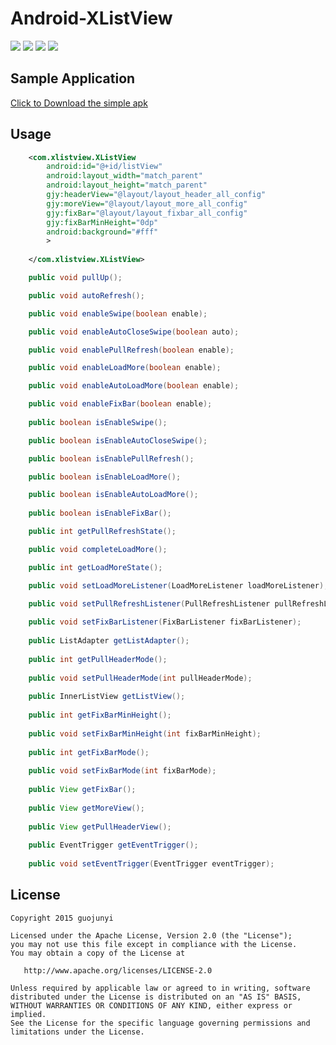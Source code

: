 Android-XListView
================
![](https://raw.githubusercontent.com/guojunyi/Android-XListView/master/screenshot/1.gif)
![](https://raw.githubusercontent.com/guojunyi/Android-XListView/master/screenshot/2.gif)
![](https://raw.githubusercontent.com/guojunyi/Android-XListView/master/screenshot/3.gif)
![](https://raw.githubusercontent.com/guojunyi/Android-XListView/master/screenshot/4.gif)
## Sample Application
<a href="https://raw.githubusercontent.com/guojunyi/Android-XListView/master/apk/XListView.apk" target="_blank" title="Download From Google Play">Click to Download the simple apk</a>

## Usage
``` xml
	<com.xlistview.XListView
   	    android:id="@+id/listView"
   	    android:layout_width="match_parent"
   	    android:layout_height="match_parent"
   	    gjy:headerView="@layout/layout_header_all_config"
   	    gjy:moreView="@layout/layout_more_all_config"
   	    gjy:fixBar="@layout/layout_fixbar_all_config"
   	    gjy:fixBarMinHeight="0dp"
   	    android:background="#fff" 
   	    >
   	    
   	</com.xlistview.XListView>
```


``` java
	public void pullUp();

	public void autoRefresh();

	public void enableSwipe(boolean enable);

	public void enableAutoCloseSwipe(boolean auto);

	public void enablePullRefresh(boolean enable);

	public void enableLoadMore(boolean enable);

	public void enableAutoLoadMore(boolean enable);

	public void enableFixBar(boolean enable);
	
	public boolean isEnableSwipe();

	public boolean isEnableAutoCloseSwipe();

	public boolean isEnablePullRefresh();

	public boolean isEnableLoadMore();

	public boolean isEnableAutoLoadMore();
	
	public boolean isEnableFixBar();

	public int getPullRefreshState();

	public void completeLoadMore();

	public int getLoadMoreState();

	public void setLoadMoreListener(LoadMoreListener loadMoreListener);

	public void setPullRefreshListener(PullRefreshListener pullRefreshListener);
	
	public void setFixBarListener(FixBarListener fixBarListener);
	
	public ListAdapter getListAdapter();
	
	public int getPullHeaderMode();
	
	public void setPullHeaderMode(int pullHeaderMode);
	
	public InnerListView getListView();
	
	public int getFixBarMinHeight();
	
	public void setFixBarMinHeight(int fixBarMinHeight);
	
	public int getFixBarMode();
	
	public void setFixBarMode(int fixBarMode);
	
	public View getFixBar();
	
	public View getMoreView();
	
	public View getPullHeaderView();
	
	public EventTrigger getEventTrigger();
	
	public void setEventTrigger(EventTrigger eventTrigger);
```



## License

    Copyright 2015 guojunyi

    Licensed under the Apache License, Version 2.0 (the "License");
    you may not use this file except in compliance with the License.
    You may obtain a copy of the License at

       http://www.apache.org/licenses/LICENSE-2.0

    Unless required by applicable law or agreed to in writing, software
    distributed under the License is distributed on an "AS IS" BASIS,
    WITHOUT WARRANTIES OR CONDITIONS OF ANY KIND, either express or implied.
    See the License for the specific language governing permissions and
    limitations under the License.
